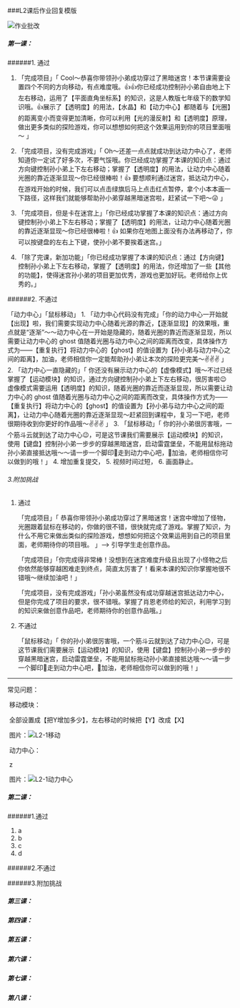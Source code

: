 ###L2课后作业回复模版

![作业批改](/Users/gouweiqi/Desktop/作业批改.png)



##### 第一课：

######1. 通过

   1. 「完成项目」「 Cool～恭喜你带领孙小弟成功穿过了黑暗迷宫！本节课需要设置四个不同的方向移动，有点难度哦。👍👍你已经成功控制孙小弟自由地上下左右移动，运用了【平面直角坐标系】的知识，这是人教版七年级下的数学知识哦。👍展示了【透明度】的用法，【水晶】和【动力中心】都随着与【光圈】的距离变小而变得更加清晰，你可以利用【光的漫反射】和【透明度】原理，做出更多类似的探险游戏，你可以想想如何把这个效果运用到你的项目里面哦～ 」

   2. 「完成项目，没有完成游戏」「 Oh～还差一点点就成功到达动力中心了，老师知道你一定试了好多次，不要气馁哦。你已经成功掌握了本课的知识点：通过方向键控制孙小弟上下左右移动；掌握了【透明度】的用法，让动力中心随着光圈的靠近逐渐显现～你已经很棒啦！👍 要想顺利通过迷宫，抵达动力中心，在游戏开始的时候，我们可以点击绿旗后马上点击红点暂停，拿个小本本画一下路径，这样我们就能够帮助孙小弟穿越黑暗迷宫啦，赶紧试一下吧～😜 」

   3. 「完成项目，但是卡在迷宫上」「你已经成功掌握了本课的知识点：通过方向键控制孙小弟上下左右移动；掌握了【透明度】的用法，让动力中心随着光圈的靠近逐渐显现～你已经很棒啦！👍  如果你在地图上面没有办法再移动了，你可以按键盘的左右上下键，使孙小弟不要挨着迷宫。」

   4. 「除了完课，新加功能」「你已经成功掌握了本课的知识点：通过【方向键】控制孙小弟上下左右移动，掌握了【透明度】的用法，你还增加了一些【其他的功能】，使得迷宫孙小弟的项目更加优秀，游戏也更加好玩。老师给你上优秀的。」


######2. 不通过 

「动力中心」「鼠标移动」
      1. 「动力中心代码没有完成」「你的动力中心一开始就【出现】啦，我们需要实现动力中心随着光源的靠近，【逐渐显现】的效果哦，重点就是“逐渐”～～动力中心在一开始是隐藏的，随着光圈的靠近而逐渐显现，所以需要让动力中心的 ghost 值随着光圈与动力中心之间的距离而改变，具体操作方式为——【重复执行】将动力中心的【ghost】的值设置为【孙小弟与动力中心之间的距离】，加油，老师相信你一定能帮助孙小弟让本次的探险更完美～✌️✌️✌️ 」
      2. 「动力中心一直隐藏的」「 你还没有展示动力中心的【虚像模式】哦～不过已经掌握了【运动模块】的知识，通过方向键控制孙小弟上下左右移动，很厉害啦😉虚像模式需要运用【透明度】的知识，随着光圈的靠近而逐渐显现，所以需要让动力中心的 ghost 值随着光圈与动力中心之间的距离而改变，具体操作方式为——【重复执行】将动力中心的【ghost】的值设置为【孙小弟与动力中心之间的距离】，让动力中心随着光圈的靠近逐渐显现～赶紧回到课程中，复习一下吧，老师很期待收到你更好的作品哦～✌️✌️✌️ 」
      3. 「鼠标移动」「 你的孙小弟很厉害哦，一个筋斗云就到达了动力中心😉，可是这节课我们需要展示【运动模块】的知识，使用【键盘】控制孙小弟一步步的穿越黑暗迷宫，启动雷霆堡垒，不能用鼠标拖动孙小弟直接抵达哦～～请一步一个脚印👣走到动力中心吧，💪加油，老师相信你可以做到的哦！」
      4. 增加重复提交，
      5. 视频时间过短，
      6. 画面静止。

###### 3.附加挑战

1. 通过

   「完成项目」「 恭喜你带领孙小弟成功穿过了黑暗迷宫！迷宫中增加了怪物，光圈跟着鼠标在移动的，你做的很不错，很快就完成了游戏。掌握了知识，为什么不用它来做出类似的探险游戏，想想如何把这个效果运用到自己的项目里面，老师期待你的项目哦。 」--> 引导学生走创意作品。

   「完成项目」「你完成得非常棒！没想到在迷宫难度升级且出现了小怪物之后你依然能够穿越困难走到终点，简直太厉害了！看来本课的知识你掌握地很不错哦～继续加油吧！」

   「完成项目，没有完成游戏」「孙小弟虽然没有成功穿越迷宫抵达动力中心，但是你完成了项目的要求，很不错哦。掌握了肖恩老师给的知识，利用学习到的知识来做创意作品吧，老师期待你的创意作品哦。」

2. 不通过 

   「鼠标移动」「 你的孙小弟很厉害哦，一个筋斗云就到达了动力中心😉，可是这节课我们需要展示【运动模块】的知识，使用【键盘】控制孙小弟一步步的穿越黑暗迷宫，启动雷霆堡垒，不能用鼠标拖动孙小弟直接抵达哦～～请一步一个脚印👣走到动力中心吧，💪加油，老师相信你可以做到的哦！」

<hr>

常见问题：

​	移动模块：

​		全部设置成【把Y增加多少】，左右移动的时候把【Y】改成【X】

​		图片：![L2-1移动](/Users/gouweiqi/Desktop/L/L2-1移动.jpeg)

​	动力中心：

​		z

​		图片：![L2-1动力中心](/Users/gouweiqi/Desktop/L/L2-1动力中心.jpeg)

##### 第二课：

######1.通过

1. a
2. b
3. c
4. d

######2.不通过

######3.附加挑战

##### 第三课：

##### 第四课：

##### 第五课：

##### 第六课：

##### 第七课：

##### 第八课：



